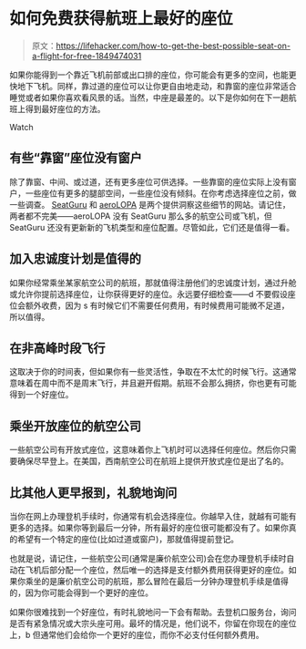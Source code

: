 # 如何免费获得航班上最好的座位

> 原文：<https://lifehacker.com/how-to-get-the-best-possible-seat-on-a-flight-for-free-1849474031>

如果你能得到一个靠近飞机前部或出口排的座位，你可能会有更多的空间，也能更快地下飞机。同样，靠过道的座位可以让你更自由地走动，和靠窗的座位非常适合睡觉或者如果你喜欢看风景的话。当然，中座是最差的。以下是你如何在下一趟航班上得到最好座位的方法。

Watch

## **有些“靠窗”座位没有窗户**

除了靠窗、中间、或过道，还有更多座位可供选择。一些靠窗的座位实际上没有窗户，一些座位有更多的腿部空间，一些座位没有倾斜。在你考虑选择座位之前，做一些调查。 [SeatGuru](http://seatguru.com/) 和 [aeroLOPA](https://www.aerolopa.com/) 是两个提供洞察这些细节的网站。请记住，两者都不完美——aeroLOPA 没有 SeatGuru 那么多的航空公司或飞机，但 SeatGuru 还没有更新新的飞机类型和座位配置。尽管如此，它们还是值得一看。

## **加入忠诚度计划是值得的**

如果你经常乘坐某家航空公司的航班，那就值得注册他们的忠诚度计划，通过升舱或允许你提前选择座位，让你获得更好的座位。永远要仔细检查——d 不要假设座位会额外收费，因为 s 有时候它们不需要任何费用，有时候费用可能微不足道，所以值得。

## **在非高峰时段飞行**

这取决于你的时间表，但如果你有一些灵活性，争取在不太忙的时候飞行。这通常意味着在周中而不是周末飞行，并且避开假期。航班不会那么拥挤，你也更有可能得到一个好座位。

## 乘坐开放座位的航空公司

一些航空公司有开放式座位，这意味着你上飞机时可以选择任何座位。然后你只需要确保尽早登上。在美国，西南航空公司在航班上提供开放式座位是出了名的。

## **比其他人更早报到，礼貌地询问**

当你在网上办理登机手续时，你通常有机会选择座位。你越早入住，就越有可能有更多的选择。如果你等到最后一分钟，所有最好的座位很可能都没有了。如果你真的希望有一个特定的座位(比如过道或窗户)，那就值得提前登记。

也就是说，请记住，一些航空公司(通常是廉价航空公司)会在您办理登机手续时自动在飞机后部分配一个座位，然后唯一的选择是支付额外费用获得更好的座位。如果你乘坐的是廉价航空公司的航班，那么冒险在最后一分钟办理登机手续是值得的，因为你可能会得到一个更好的座位。

如果你很难找到一个好座位，有时礼貌地问一下会有帮助。去登机口服务台，询问是否有紧急情况或大宗头座可用。最坏的情况是，他们说不，你留在你现在的座位上，b 但通常他们会给你一个更好的座位，而你不必支付任何额外费用。